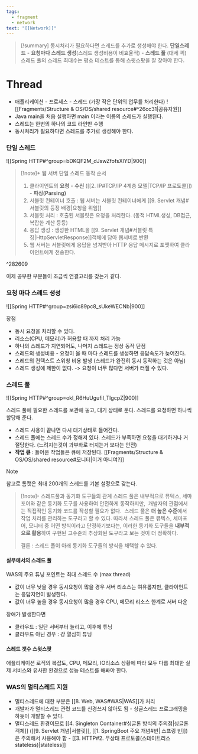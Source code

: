 ```yaml
---
tags:
  - fragment
  - network
text: "[[Network]]"
---
```


> [!summary]
> 동시처리가 필요하다면 스레드를 추가로 생성해야 한다.
> **단일스레드** - **요청마다 스레드 생성**(스레드 생성비용이 비효율적) - **스레드 풀**  (대세 픽)
> 스레드 풀의 스레드 최대수는 평소 테스트를 통해 스윗스팟을 잘 찾아야 한다.

# Thread
- 애플리케이션 - 프로세스 - 스레드 (가장 작은 단위의 업무를 처리한다)
![[Fragments/Structure & OS/OS/shared resource#^26cc31|공유자원]]
- Java main을 처음 실행하면 main 이라는 이름의 스레드가 실행된다. 
- 스레드는 한번의 하나의 코드 라인만 수행
- 동시처리가 필요하다면 스레드를 추가로 생성해야 한다.

### 단일 스레드
![[Spring HTTP#^group=bDKQF2M_dJswZfofsXlYD|900]]


> [!note]+ 웹 서버 단일 스레드 동작 순서
> 1. 클라이언트의 **요청** - **수신** ([[2. IP#TCP/IP 4계층 모델|TCP/IP 프로토콜]]) - **파싱(Parsing)**
> 2. 서블릿 컨테이너 호출 : 웹 서버는 서블릿 컨테이너에게 [[9. Servlet 개념#서블릿의 등장 배경|요청을 위임]]
> 3. 서블릿 처리 : 호출된 서블릿은 요청을 처리한다. (동적 HTML생성, DB접근, 복잡한 계산 등등)
> 4. 응답 생성 : 생성한 HTML을 [[9. Servlet 개념#서블릿 특징|HttpServletResponse]]객체에 담아 웹서버로 반환
> 5. 웹 서버는 서블릿에게 응답을 넘겨받아 HTTP 응답 메시지로 포맷하여 클라이언트에게 전송한다.

^282609

이제 공부한 부분들이 조금씩 연결고리를 갖는거 같다.

### 요청 마다 스레드 생성
![[Spring HTTP#^group=zsi6ic89pc8_sUkeWECNb|900]]



장점
- 동시 요청을 처리할 수 있다.
- 리소스(CPU, 메모리)가 허용할 때 까지 처리 가능
- 하나의 스레드가 지연되어도, 나머지 스레드는 정상 동작
단점
- 스레드의 생성비용 - 요청이 올 때 마다 스레드를 생성하면 응답속도가 늦어진다.
- 스레드의 컨텍스트 스위칭 비용 발생 (스레드가 완전히 동시 동작하는 것은 아님)
- 스레드 생성에 제한이 없다. -> 요청이 너무 많다면 서버가 터질 수 있다.

### 스레드 풀
![[Spring HTTP#^group=okl_R6HuUgufiI_TIgcpZ|900]]

스레드 풀에 필요한 스레드를 보관해 놓고, 대기 상태로 둔다. 스레드를 요청하면 하나씩 할당해 준다.
- 스레드 사용이 끝나면 다시 대기상태로 들어간다.
- 스레드 풀에는 스레드 수가 정해져 있다. 스레드가 부족하면 요청을 대기하거나 거절당한다. (느려지는것이 과부화로 터지는거 보다는 안전)
- **작업 큐** : 들어온 작업들은 큐에 저장된다. [[Fragments/Structure & OS/OS/shared resource#모니터|이거 아니여?]]

> [!note]
> 참고로 톰캣은 최대 200개의 스레드를 기본 설정으로 갖는다.

> [!note]-   스레드풀과 동기화 도구들의 관계
> 스레드 풀은 내부적으로 뮤텍스, 세마포어와 같은 동기화 도구를 사용하여 안전하게 동작하지만, 
> 개발자의 관점에서는 직접적인 동기화 코드를 작성할 필요가 없다. 
> 스레드 풀은 **더 높은 수준**에서 작업 처리를 관리하는 도구라고 할 수 있다.
>따라서 스레드 풀은 뮤텍스, 세마포어, 모니터 중 어떤 방식이라고 단정하기보다는, 
>이러한 동기화 도구들을 **내부적으로 활용**하여 구현된 고수준의 추상화된 도구라고 보는 것이 더 정확하다.
>
>결론 : 스레드 풀이 아래 동기화 도구들의 방식을 채택할 수 있다.




#### 실무에서의 스레드 풀
WAS의 주요 튜닝 포인트는 최대 스레드 수 (max thread)
- 값이 너무 낮을 경우
  동시요청이 많을 경우 서버 리소스는 여유롭지만, 클라이언트는 응답지연이 발생한다.
- 값이 너무 높을 경우
  동시요청이 많을 경우 CPU, 메모리 리소스 한계로 서버 다운

장애가 발생한다면
- 클라우드 : 일단 서버부터 늘리고, 이후에 튜닝
- 클라우드 아닌 경우 : 걍 열심히 튜닝
  


#### 스레드 갯수 스윗스팟
애플리케이션 로직의 복잡도, CPU, 메모리, IO리소스 상황에 따라 모두 다름
최대한 실제 서비스와 유사한 환경으로 성능 테스트를 해봐야 한다.


### WAS의 멀티스레드 지원
- 멀티스레드에 대한 부분은 [[8. Web, WAS#WAS|WAS]]가 처리
- 개발자가 멀티스레드 관련 코드를 신경쓰지 않아도 됨 - 싱글스레드 프로그래밍을 하듯이 개발할 수 있다.
- 멀티스레드 환경이므로 [[4. Singleton Container#싱글톤 방식의 주의점|싱글톤 객체]] ([[9. Servlet 개념|서블릿]], [[1. SpringBoot 주요 개념#빈| 스프링 빈]])은 주의해서 사용해야 함 - [[3. HTTP#2. 무상태 프로토콜(스테이트리스 stateless)|stateless]]
